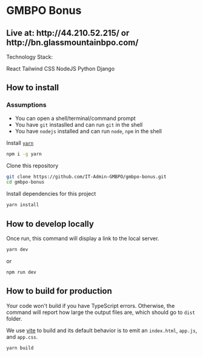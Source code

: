 <h1>GMBPO Bonus</h1>

<h2>Live at: http://44.210.52.215/ or http://bn.glassmountainbpo.com/</h2>

<p>
Technology Stack:

React
Tailwind CSS
NodeJS
Python
Django
</p>

## How to install

### Assumptions

- You can open a shell/terminal/command prompt
- You have `git` instaslled and can run `git` in the shell
- You have `nodejs` installed and can run `node`, `npm` in the shell

Install [`yarn`](https://yarnpkg.com/)

```sh
npm i -g yarn
```

Clone this repository

```sh
git clone https://github.com/IT-Admin-GMBPO/gmbpo-bonus.git
cd gmbpo-bonus
```

Install dependencies for this project

```sh
yarn install
```

## How to develop locally

Once run, this command will display a link to the local server.

```sh
yarn dev
```
or
```sh
npm run dev
```

## How to build for production

Your code won't build if you have TypeScript errors. Otherwise, the command will report how large the output files are, which should go to `dist` folder.

We use [vite](https://vitejs.dev) to build and its default behavior is to emit an `index.html`, `app.js`, and `app.css`.

```sh
yarn build
```


